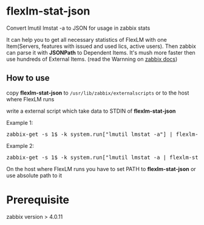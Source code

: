 # flexlm-stat-json
Convert lmutil lmstat -a to JSON for usage in zabbix stats

It can help you to get all necessary statistics of FlexLM with one Item(Servers, features with issued and used lics, active users). Then zabbix can parse it with **JSONPath** to Dependent Items. It's mush more faster then use hundreds of External Items. (read the Warnning on [zabbix docs](ttps://www.zabbix.com/documentation/4.0/manual/config/items/itemtypes/external))


## How to use

copy **flexlm-stat-json** to `/usr/lib/zabbix/externalscripts` or to the host where FlexLM runs  

write a external script which take data to STDIN of **flexlm-stat-json**


Example 1:
<pre>zabbix-get -s 1$ -k system.run["lmutil lmstat -a"] | flexlm-stat-json</pre>

Example 2:
<pre>zabbix-get -s 1$ -k system.run["lmutil lmstat -a | flexlm-stat-json"]</pre>

On the host where FlexLM runs you have to set PATH to **flexlm-stat-json** or use absolute path to it

# Prerequisite
zabbix version > 4.0.11